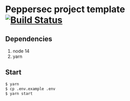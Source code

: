 # Peppersec project template [![Build Status](https://github.com/peppersec/project-template/workflows/build/badge.svg)](https://github.com/peppersec/project-template/actions)

## Dependencies

1. node 14
2. yarn

## Start

```bash
$ yarn
$ cp .env.example .env
$ yarn start
```

